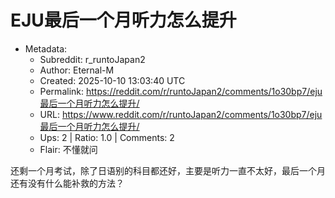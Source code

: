 # EJU最后一个月听力怎么提升

- Metadata:
  - Subreddit: r_runtoJapan2
  - Author: Eternal-M
  - Created: 2025-10-10 13:03:40 UTC
  - Permalink: https://reddit.com/r/runtoJapan2/comments/1o30bp7/eju最后一个月听力怎么提升/
  - URL: https://www.reddit.com/r/runtoJapan2/comments/1o30bp7/eju最后一个月听力怎么提升/
  - Ups: 2 | Ratio: 1.0 | Comments: 2
  - Flair: 不懂就问


还剩一个月考试，除了日语别的科目都还好，主要是听力一直不太好，最后一个月还有没有什么能补救的方法？

